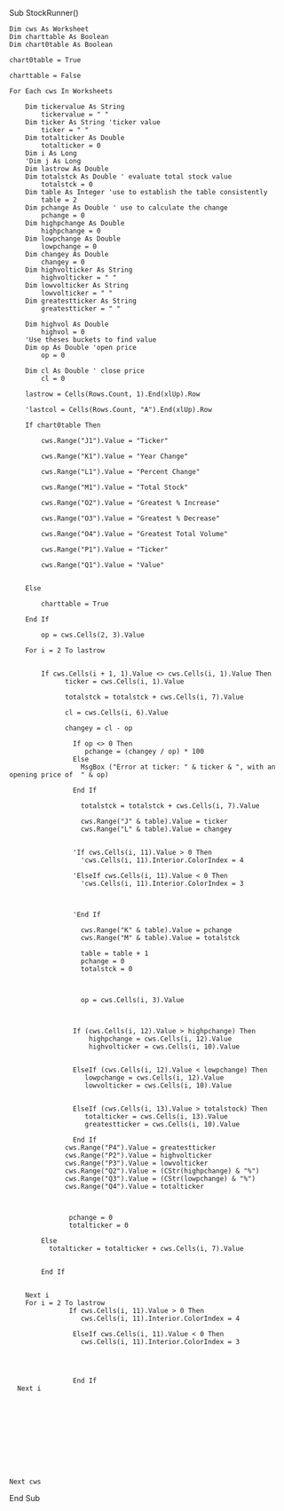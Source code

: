 Sub StockRunner()

    Dim cws As Worksheet
    Dim charttable As Boolean
    Dim chart0table As Boolean
    
    chart0table = True
    
    charttable = False
    
    For Each cws In Worksheets
    
        Dim tickervalue As String
            tickervalue = " "
        Dim ticker As String 'ticker value
            ticker = " "
        Dim totalticker As Double
            totalticker = 0
        Dim i As Long
        'Dim j As Long
        Dim lastrow As Double
        Dim totalstck As Double ' evaluate total stock value
            totalstck = 0
        Dim table As Integer 'use to establish the table consistently
            table = 2
        Dim pchange As Double ' use to calculate the change
            pchange = 0
        Dim highpchange As Double
            highpchange = 0
        Dim lowpchange As Double
            lowpchange = 0
        Dim changey As Double
            changey = 0
        Dim highvolticker As String
            highvolticker = " "
        Dim lowvolticker As String
            lowvolticker = " "
        Dim greatestticker As String
            greatestticker = " "
        
        Dim highvol As Double
            highvol = 0
        'Use theses buckets to find value
        Dim op As Double 'open price
            op = 0
        
        Dim cl As Double ' close price
            cl = 0
        
        lastrow = Cells(Rows.Count, 1).End(xlUp).Row
        
        'lastcol = Cells(Rows.Count, "A").End(xlUp).Row
        
        If chart0table Then
        
            cws.Range("J1").Value = "Ticker"
            
            cws.Range("K1").Value = "Year Change"
            
            cws.Range("L1").Value = "Percent Change"
            
            cws.Range("M1").Value = "Total Stock"
            
            cws.Range("O2").Value = "Greatest % Increase"
            
            cws.Range("O3").Value = "Greatest % Decrease"
            
            cws.Range("O4").Value = "Greatest Total Volume"
            
            cws.Range("P1").Value = "Ticker"
            
            cws.Range("Q1").Value = "Value"
            
        
        Else
        
            charttable = True
        
        End If
        
            op = cws.Cells(2, 3).Value
        
        For i = 2 To lastrow
        
        
            If cws.Cells(i + 1, 1).Value <> cws.Cells(i, 1).Value Then
                  ticker = cws.Cells(i, 1).Value
                
                  totalstck = totalstck + cws.Cells(i, 7).Value
                
                  cl = cws.Cells(i, 6).Value
                
                  changey = cl - op
              
                    If op <> 0 Then
                       pchange = (changey / op) * 100
                    Else
                      MsgBox ("Error at ticker: " & ticker & ", with an opening price of  " & op)
                    
                    End If
                    
                      totalstck = totalstck + cws.Cells(i, 7).Value
                    
                      cws.Range("J" & table).Value = ticker
                      cws.Range("L" & table).Value = changey
           
                    
                    'If cws.Cells(i, 11).Value > 0 Then
                      'cws.Cells(i, 11).Interior.ColorIndex = 4
                    
                    'ElseIf cws.Cells(i, 11).Value < 0 Then
                      'cws.Cells(i, 11).Interior.ColorIndex = 3
                    
                    
                    
                    'End If
                    
                      cws.Range("K" & table).Value = pchange
                      cws.Range("M" & table).Value = totalstck
                    
                      table = table + 1
                      pchange = 0
                      totalstck = 0
                      
             
                    
                      op = cws.Cells(i, 3).Value
                      
                    
                    
                    If (cws.Cells(i, 12).Value > highpchange) Then
                        highpchange = cws.Cells(i, 12).Value
                        highvolticker = cws.Cells(i, 10).Value
                    
                    
                    ElseIf (cws.Cells(i, 12).Value < lowpchange) Then
                       lowpchange = cws.Cells(i, 12).Value
                       lowvolticker = cws.Cells(i, 10).Value
                    
                    
                    ElseIf (cws.Cells(i, 13).Value > totalstock) Then
                       totalticker = cws.Cells(i, 13).Value
                       greatestticker = cws.Cells(i, 10).Value
                       
                    End If
                  cws.Range("P4").Value = greatestticker
                  cws.Range("P2").Value = highvolticker
                  cws.Range("P3").Value = lowvolticker
                  cws.Range("Q2").Value = (CStr(highpchange) & "%")
                  cws.Range("Q3").Value = (CStr(lowpchange) & "%")
                  cws.Range("Q4").Value = totalticker
                 
        
          
                   pchange = 0
                   totalticker = 0
          
            Else
              totalticker = totalticker + cws.Cells(i, 7).Value
                    
                
            End If
    
        
        Next i
        For i = 2 To lastrow
                   If cws.Cells(i, 11).Value > 0 Then
                      cws.Cells(i, 11).Interior.ColorIndex = 4
                    
                    ElseIf cws.Cells(i, 11).Value < 0 Then
                      cws.Cells(i, 11).Interior.ColorIndex = 3
                    
                    
                    
                    
                    End If
      Next i
        
           
        
        
        
        
        
        
    
    
    
    Next cws
    
      

End Sub